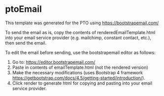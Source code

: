 # ptoEmail

This template was generated for the PTO using https://bootstrapemail.com/

To send the email as is, copy the contents of renderedEmailTemplate.html into your email service provider (e.g. mailchimp, constant contact, etc.), then send the email.

To edit the email before sending, use the bootstrapemail editor as follows:

1. Go to:  https://editor.bootstrapemail.com/
2. Paste in contents of emailTemplate.html (not the rendered version)
3. Make the necessary modifications (uses Bootstrap 4 framework https://getbootstrap.com/docs/4.5/getting-started/introduction/).
4. Click render to generate html for copying and pasting into your email service provider. 


